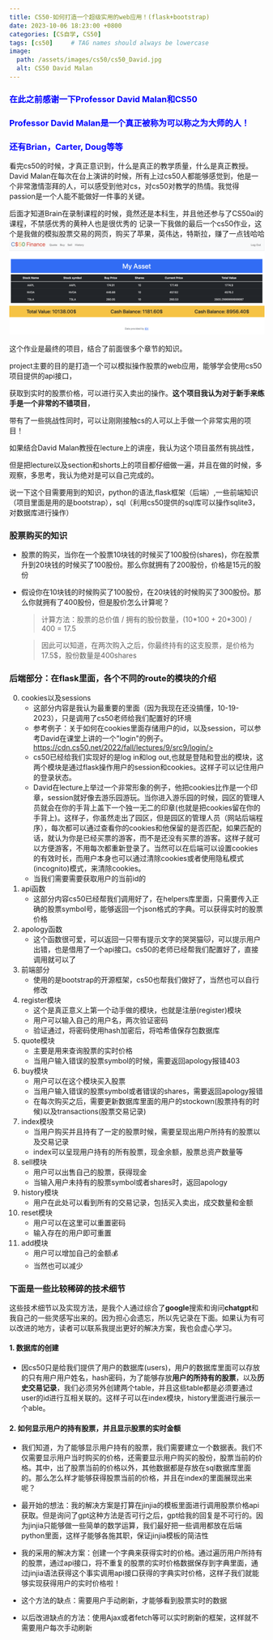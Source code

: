 ```yaml
---
title: CS50-如何打造一个超级实用的web应用！(flask+bootstrap)
date: 2023-10-06 18:23:00 +0800
categories: [CS自学, CS50]
tags: [cs50]     # TAG names should always be lowercase
image:
  path: /assets/images/cs50/cs50_David.jpg
  alt: CS50 David Malan 
---
```

<h3 style="color: blue">在此之前感谢一下Professor David Malan和CS50</h3>
<h3 style="color: blue">Professor David Malan是一个真正被称为可以称之为大师的人！</h3>
<h3 style="color: blue">还有Brian，Carter, Doug等等</h3>
看完cs50的时候，才真正意识到，什么是真正的教学质量，什么是真正教授。David Malan在每次在台上演讲的时候，所有上过cs50人都能够感觉到，他是一个非常激情澎拜的人，可以感受到他对cs，对cs50对教学的热情。我觉得passion是一个人能不能做好一件事的关键。

后面才知道Brain在录制课程的时候，竟然还是本科生，并且他还参与了CS50ai的课程，不禁感优秀的黄种人也是很优秀的
记录一下我做的最后一个cs50作业，这个是我做的模拟股票交易的网页，购买了苹果，英伟达，特斯拉，赚了一点钱哈哈
![cs50_finance作业截图](/assets/images/cs50/cs50_finance_0.png "cs50_finance_0")

这个作业是最终的项目，结合了前面很多个章节的知识。

project主要的目的是打造一个可以模拟操作股票的web应用，能够学会使用cs50项目提供的api接口，

获取到实时的股票价格，可以进行买入卖出的操作。**这个项目我认为对于新手来练手是一个非常的不错项目**，

带有了一些挑战性同时，可以让刚刚接触cs的人可以上手做一个非常实用的项目！

如果结合David Malan教授在lecture上的讲座，我认为这个项目虽然有挑战性，

但是把lecture以及section和shorts上的项目都仔细做一遍，并且在做的时候，多观察，多思考，我认为绝对是可以自己完成的。


说一下这个目需要用到的知识，python的语法,flask框架（后端）,一些前端知识（项目里面是用的是bootstrap），sql（利用cs50提供的sql库可以操作sqlite3，对数据库进行操作）

### 股票购买的知识
* 股票的购买，当你在一个股票10块钱的时候买了100股份(shares)，你在股票升到20块钱的时候买了100股份。那么你就拥有了200股份，价格是15元的股份
* 假设你在10块钱的时候购买了100股份，在20块钱的时候购买了300股份。那么你就拥有了400股份，但是股价怎么计算呢？
  > 计算方法：股票的总价值 / 拥有的股份数量，(10\*100 + 20\*300) / 400 = 17.5
  
  > 因此可以知道，在两次购入之后，你最终持有的这支股票，是价格为17.5$，股份数量是400shares 

### 后端部分：在flask里面，各个不同的route的模块的介绍
0. cookies以及sessions
   * 这部分内容是我认为最重要的里面（因为我现在还没搞懂，10-19-2023），只是调用了cs50老师给我们配置好的环境
   * 参考例子：关于如何在cookies里面存储用户的id，以及session，可以参考David在课堂上讲的一个"login"的例子。https://cdn.cs50.net/2022/fall/lectures/9/src9/login/>
   * cs50已经给我们实现好的是log in和log out,也就是登陆和登出的模块，这两个模块是通过flask操作用户的session和cookies。这样子可以记住用户的登录状态。
   *  David在lecture上举过一个非常形象的例子，他把cookies比作是一个印章，session就好像去游乐园游玩。当你进入游乐园的时候，园区的管理人员就会在你的手背上盖下一个独一无二的印章(也就是把cookies留在你的手背上)。这样子，你虽然走出了园区，但是园区的管理人员（网站后端程序），每次都可以通过查看你的cookies和他保留的是否匹配，如果匹配的话，就认为你是已经买票的游客，而不是还没有买票的游客。这样子就可以方便游客，不用每次都重新登录了。当然可以在后端可以设置cookies的有效时长，而用户本身也可以通过清除cookies或者使用隐私模式(incognito)模式，来清除cookies。 
   * 当我们需要需要获取用户的当前id的
1. api函数
   * 这部分内容cs50已经帮我们调用好了，在helpers库里面，只需要传入正确的股票symbol号，能够返回一个json格式的字典。可以获得实时的股票价格
2. apology函数
   * 这个函数很可爱，可以返回一只带有提示文字的哭哭猫🐱，可以提示用户出错，也是借用了一个api接口。cs50的老师已经帮我们配置好了，直接调用就可以了
3. 前端部分
   * 使用的是bootstrap的开源框架，cs50也帮我们做好了，当然也可以自行修改
4. register模块
   * 这个是真正意义上第一个动手做的模块，也就是注册(register)模块
   * 用户可以输入自己的用户名，两次验证密码
   * 验证通过，将密码使用hash加密后，将哈希值保存包数据库
5. quote模块
   * 主要是用来查询股票的实时价格
   * 当用户输入错误的股票symbol的时候，需要返回apology报错403
6. buy模块
   * 用户可以在这个模块买入股票
   * 当用户输入错误的股票symbol或者错误的shares，需要返回apology报错
   * 在每次购买之后，需要更新数据库里面的用户的stockown(股票持有的时候)以及transactions(股票交易记录)
7. index模块
   * 当用户购买并且持有了一定的股票时候，需要呈现出用户所持有的股票以及交易记录
   * index可以呈现用户持有的所有股票，现金余额，股票总资产数量等
8. sell模块
   * 用户可以出售自己的股票，获得现金
   * 当输入用户未持有的股票symbol或者shares时，返回apology
9. history模块
    * 用户在此处可以看到所有的交易记录，包括买入卖出，成交数量和金额
10. reset模块
    * 用户可以在这里可以重置密码
    * 输入存在的用户即可重置
11. add模块
    * 用户可以增加自己的金额💰
    * 当然也可以减少

### 下面是一些比较稀碎的技术细节

这些技术细节以及实现方法，是我个人通过综合了**google**搜索和询问**chatgpt**和我自己的一些灵感写出来的。因为担心会遗忘，所以先记录在下面。如果认为有可以改进的地方，读者可以联系我提出更好的解决方案，我也会虚心学习。

#### 1. 数据库的创建
* 因cs50只是给我们提供了用户的数据库(users)，用户的数据库里面可以存放的只有用户用户姓名，hash密码，为了能够存放**用户的所持有的股票**，以及**历史交易记录**，我们必须另外创建两个table，并且这些table都是必须要通过user的id进行互相关联的。这样子可以在index模块，history里面进行展示一个able。

#### 2. 如何显示用户的持有股票，并且显示股票的实时金额
* 我们知道，为了能够显示用户持有的股票，我们需要建立一个数据表。我们不仅需要显示用户当时购买的价格，还需要显示用户购买的股份，股票当前的价格。其中，出了股票当前的价格以外，其他数据都是存放在sql数据库里面的。那么怎么样才能够获得股票当前的价格，并且在index的里面展现出来呢？
* 最开始的想法：我的解决方案是打算在jinjia的模板里面进行调用股票价格api获取。但是询问了gpt这种方法是否可行之后，gpt给我的回复是不可行的。因为jinjia只能够做一些简单的数学运算，我们最好把一些调用都放在后端python里面，这样子能够各施其职，保证jinjia模板的简洁性

* 我的采用的解决方案：创建一个字典来获得实时的价格。通过遍历用户所持有的股票，通过api接口，将不重复的股票的实时价格数据保存到字典里面，通过jinjia语法获得这个事实调用api接口获得的字典实时价格，这样子我们就能够实现获得用户的实时价格啦！
* 这个方法的缺点：需要用户手动刷新，才能够看到股票实时的数据
* 以后改进缺点的方法：使用Ajax或者fetch等可以实时刷新的框架，这样就不需要用户每次手动刷新
